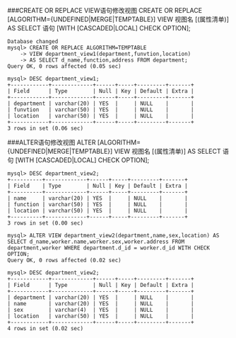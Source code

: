 ###CREATE OR REPLACE VIEW语句修改视图
CREATE OR REPLACE [ALGORITHM={UNDEFINED|MERGE|TEMPTABLE}]
                VIEW 视图名 [(属性清单)]
                AS SELECT 语句
                [WITH [CASCADED|LOCAL] CHECK OPTION];
```
Database changed
mysql> CREATE OR REPLACE ALGORITHM=TEMPTABLE
    -> VIEW department_view1(department,funvtion,location)
    -> AS SELECT d_name,function,address FROM department;
Query OK, 0 rows affected (0.05 sec)

mysql> DESC department_view1;
+------------+-------------+------+-----+---------+-------+
| Field      | Type        | Null | Key | Default | Extra |
+------------+-------------+------+-----+---------+-------+
| department | varchar(20) | YES  |     | NULL    |       |
| funvtion   | varchar(50) | YES  |     | NULL    |       |
| location   | varchar(50) | YES  |     | NULL    |       |
+------------+-------------+------+-----+---------+-------+
3 rows in set (0.06 sec)
```
###ALTER语句修改视图
ALTER [ALGORITHM={UNDEFINED|MERGE|TEMPTABLE}]
                VIEW 视图名 [(属性清单)]
                AS SELECT 语句
                [WITH [CASCADED|LOCAL] CHECK OPTION];
```
mysql> DESC department_view2;
+----------+-------------+------+-----+---------+-------+
| Field    | Type        | Null | Key | Default | Extra |
+----------+-------------+------+-----+---------+-------+
| name     | varchar(20) | YES  |     | NULL    |       |
| function | varchar(50) | YES  |     | NULL    |       |
| location | varchar(50) | YES  |     | NULL    |       |
+----------+-------------+------+-----+---------+-------+
3 rows in set (0.00 sec)

mysql> ALTER VIEW department_view2(department,name,sex,location) AS SELECT d_name,worker.name,worker.sex,worker.address FROM department,worker WHERE department.d_id = worker.d_id WITH CHECK OPTION;           
Query OK, 0 rows affected (0.02 sec)

mysql> DESC department_view2;                                                   
+------------+-------------+------+-----+---------+-------+
| Field      | Type        | Null | Key | Default | Extra |
+------------+-------------+------+-----+---------+-------+
| department | varchar(20) | YES  |     | NULL    |       |
| name       | varchar(20) | YES  |     | NULL    |       |
| sex        | varchar(4)  | YES  |     | NULL    |       |
| location   | varchar(50) | YES  |     | NULL    |       |
+------------+-------------+------+-----+---------+-------+
4 rows in set (0.02 sec)

```
